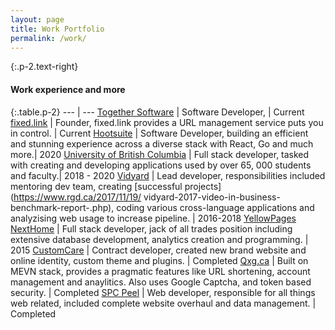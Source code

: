 ```yaml
---
layout: page
title: Work Portfolio
permalink: /work/
---
```


{:.p-2.text-right}

#### Work experience and more

{:.table.p-2}
--- | ---
[Together Software](https://togethersoftware.com) | Software Developer,  | Current
[fixed.link](https://fixed.link) | Founder, fixed.link provides a URL management service puts you in control. | Current
[Hootsuite](https://hootsuite.com) | Software Developer, building an efficient and stunning experience across a diverse stack with React, Go and much more.| 2020
[University of British Columbia](https://ubc.ca) | Full stack developer, tasked with creating and developing applications used by over 65, 000 students and faculty.| 2018 - 2020
[Vidyard](https://vidyard.com) | Lead developer, responsibilities included mentoring dev team, creating [successful projects](https://www.rgd.ca/2017/11/19/ vidyard-2017-video-in-business-benchmark-report-.php), coding various cross-language applications and analyzising web usage to increase pipeline. | 2016-2018
[YellowPages NextHome](https://nexthome.ca) | Full stack developer, jack of all trades position including extensive database development, analytics creation and programming. | 2015
[CustomCare](https://customcare.ca) | Contract developer, created new brand website and online identity, custom theme and plugins. | Completed
[Qxg.ca](https://qxg.ca) | Built on MEVN stack, provides a pragmatic features like URL shortening, account management and anaylitics. Also uses Google Captcha, and token based security. | Completed
[SPC Peel](http://www.spcpeel.com) | Web developer, responsible for all things web related, included complete website overhaul and data management. | Completed
